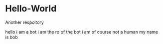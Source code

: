 # Hello-World
Another respoitory


hello i am a bot i am the ro of the bot i am of course not a human my name is bob
